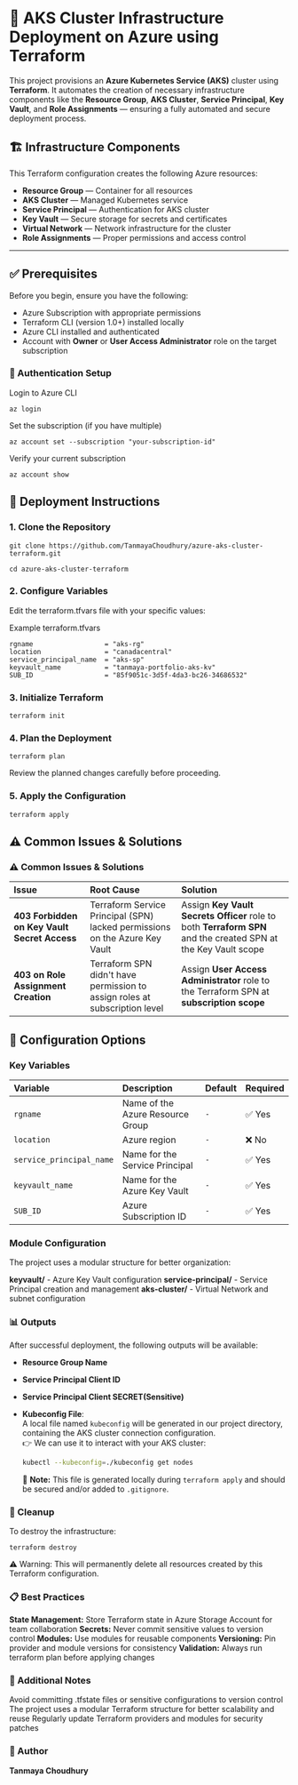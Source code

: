 # 📄 AKS Cluster Infrastructure Deployment on Azure using Terraform

This project provisions an **Azure Kubernetes Service (AKS)** cluster using **Terraform**. It automates the creation of necessary infrastructure components like the **Resource Group**, **AKS Cluster**, **Service Principal**, **Key Vault**, and **Role Assignments** — ensuring a fully automated and secure deployment process.

## 🏗️ Infrastructure Components

This Terraform configuration creates the following Azure resources:

- **Resource Group** — Container for all resources
- **AKS Cluster** — Managed Kubernetes service
- **Service Principal** — Authentication for AKS cluster
- **Key Vault** — Secure storage for secrets and certificates
- **Virtual Network** — Network infrastructure for the cluster
- **Role Assignments** — Proper permissions and access control

---

## ✅ Prerequisites

Before you begin, ensure you have the following:

- Azure Subscription with appropriate permissions
- Terraform CLI (version 1.0+) installed locally
- Azure CLI installed and authenticated
- Account with **Owner** or **User Access Administrator** role on the target subscription

### 🔐 Authentication Setup


Login to Azure CLI

```console
az login
```

Set the subscription (if you have multiple)

```console
az account set --subscription "your-subscription-id"
```

Verify your current subscription

```console
az account show
```

## 🚀 Deployment Instructions

### 1. Clone the Repository

```console
git clone https://github.com/TanmayaChoudhury/azure-aks-cluster-terraform.git
```

```console
cd azure-aks-cluster-terraform
```
### 2. Configure Variables

Edit the terraform.tfvars file with your specific values:

Example terraform.tfvars

```hcl
rgname                  = "aks-rg"
location                = "canadacentral"
service_principal_name  = "aks-sp"
keyvault_name           = "tanmaya-portfolio-aks-kv"
SUB_ID                  = "85f9051c-3d5f-4da3-bc26-34686532"
```

### 3. Initialize Terraform

```console
terraform init
```

### 4. Plan the Deployment

```console
terraform plan
```

Review the planned changes carefully before proceeding.

### 5. Apply the Configuration

```console
terraform apply
```
## ⚠️ Common Issues & Solutions

### ⚠️ Common Issues & Solutions

| **Issue**                                    | **Root Cause**                                                              | **Solution**                                                                                                   |
| :------------------------------------------- | :-------------------------------------------------------------------------- | :------------------------------------------------------------------------------------------------------------- |
| **403 Forbidden on Key Vault Secret Access** | Terraform Service Principal (SPN) lacked permissions on the Azure Key Vault | Assign **Key Vault Secrets Officer** role to both **Terraform SPN** and the created SPN at the Key Vault scope |
| **403 on Role Assignment Creation**          | Terraform SPN didn't have permission to assign roles at subscription level  | Assign **User Access Administrator** role to the Terraform SPN at **subscription scope**                       |

## 🔧 Configuration Options

### Key Variables

| **Variable**             | **Description**                  | **Default**          | **Required** |
| :----------------------- | :------------------------------- | :------------------- | :----------- |
| `rgname`                 | Name of the Azure Resource Group | `-`                  | ✅ Yes        |
| `location`               | Azure region                     | `-`                  | ❌ No         |
| `service_principal_name` | Name for the Service Principal   | `-`                  | ✅ Yes        |
| `keyvault_name`          | Name for the Azure Key Vault     | `-`                  | ✅ Yes        |
| `SUB_ID`                 | Azure Subscription ID            | `-`                  | ✅ Yes        |



### Module Configuration

The project uses a modular structure for better organization:

**keyvault/** - Azure Key Vault configuration
**service-principal/** - Service Principal creation and management
**aks-cluster/** - Virtual Network and subnet configuration

### 📊 Outputs

After successful deployment, the following outputs will be available:

- **Resource Group Name**
- **Service Principal Client ID**
- **Service Principal Client SECRET(Sensitive)**
- **Kubeconfig File**:  
  A local file named `kubeconfig` will be generated in our project directory, containing the AKS cluster connection configuration.  
  👉 We can use it to interact with your AKS cluster:
  ```bash
  kubectl --kubeconfig=./kubeconfig get nodes
  ```

  📌 **Note:** This file is generated locally during `terraform apply` and should be secured and/or added to `.gitignore`.


### 🧹 Cleanup

To destroy the infrastructure:

```console
terraform destroy
```

⚠️ Warning: This will permanently delete all resources created by this Terraform configuration.


### 📋 Best Practices

**State Management:** Store Terraform state in Azure Storage Account for team collaboration
**Secrets:** Never commit sensitive values to version control
**Modules:** Use modules for reusable components
**Versioning:** Pin provider and module versions for consistency
**Validation:** Always run terraform plan before applying changes

### 📙 Additional Notes

Avoid committing .tfstate files or sensitive configurations to version control
The project uses a modular Terraform structure for better scalability and reuse
Regularly update Terraform providers and modules for security patches

### 📌 Author
**Tanmaya Choudhury**
